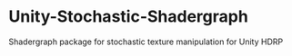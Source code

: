 # Unity-Stochastic-Shadergraph
Shadergraph package for stochastic texture manipulation for Unity HDRP
